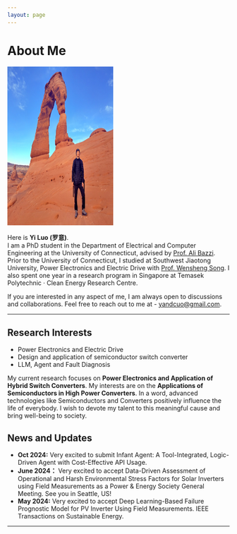 ```yaml
---
layout: page
---
```


# About Me

<img src="https://raw.githubusercontent.com/yisamu/yisamu.github.io/main/images/Yi_Luo_2.jpg" class="floatpic" width="240" height="360">



Here is <strong>Yi Luo (罗意)</strong>.<br> I am a PhD student in the Department of Electrical and Computer Engineering at the University of Connecticut, advised by <a href="https://pearl.engr.uconn.edu/about-ali-bazzi/">Prof. Ali Bazzi</a>. Prior to the University of Connecticut, I studied at Southwest Jiaotong University, Power Electronics and Electric Drive with <a href="https://faculty.swjtu.edu.cn/songwensheng/zh_CN/index.htm">Prof. Wensheng Song</a>. I also spent one year in a research program in Singapore at Temasek Polytechnic · Clean Energy Research Centre.

If you are interested in any aspect of me, I am always open to discussions and collaborations. Feel free to reach out to me at - yandcuo@gmail.com.

---

## Research Interests


- Power Electronics and Electric Drive
- Design and application of semiconductor switch converter
- LLM, Agent and Fault Diagnosis

My current research focuses on **Power Electronics and Application of Hybrid Switch Converters**. My interests are on the **Applications of Semiconductors in High Power Converters**. In a word, advanced technologies like Semiconductors and Converters positively influence the life of everybody.  I wish to devote my talent to this meaningful cause and bring well-being to society.

## News and Updates

- **Oct 2024:** Very excited to submit Infant Agent: A Tool-Integrated, Logic-Driven Agent with Cost-Effective API Usage.
- **June 2024：** Very excited to accept Data-Driven Assessment of Operational and Harsh Environmental Stress Factors for Solar Inverters using Field Measurements as a Power & Energy Society General Meeting. See you in Seattle, US!
- **May 2024:** Very excited to accept Deep Learning-Based Failure Prognostic Model for PV Inverter Using Field Measurements. IEEE Transactions on Sustainable Energy.

---
<br>




